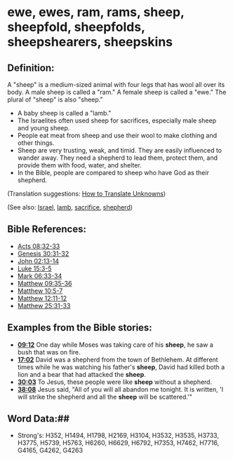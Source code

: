 # ewe, ewes, ram, rams, sheep, sheepfold, sheepfolds, sheepshearers, sheepskins #

## Definition: ##

A "sheep" is a medium-sized animal with four legs that has wool all over its body. A male sheep is called a "ram." A female sheep is called a "ewe." The plural of "sheep" is also "sheep."

* A baby sheep is called a "lamb."
* The Israelites often used sheep for sacrifices, especially male sheep and young sheep.
* People eat meat from sheep and use their wool to make clothing and other things.
* Sheep are very trusting, weak, and timid. They are easily influenced to wander away. They need a shepherd to lead them, protect them, and provide them with food, water, and shelter.
* In the Bible, people are compared to sheep who have God as their shepherd.

(Translation suggestions: [How to Translate Unknowns](rc://en/ta/man/translate/translate-unknown))

(See also: [Israel](../kt/israel.md), [lamb](../kt/lamb.md), [sacrifice](sacrifice.md), [shepherd](shepherd.md))

## Bible References: ##

* [Acts 08:32-33](rc://en/tn/help/act/08/32)
* [Genesis 30:31-32](rc://en/tn/help/gen/30/31)
* [John 02:13-14](rc://en/tn/help/jhn/02/13)
* [Luke 15:3-5](rc://en/tn/help/luk/15/03)
* [Mark 06:33-34](rc://en/tn/help/mrk/06/33)
* [Matthew 09:35-36](rc://en/tn/help/mat/09/35)
* [Matthew 10:5-7](rc://en/tn/help/mat/10/05)
* [Matthew 12:11-12](rc://en/tn/help/mat/12/11)
* [Matthew 25:31-33](rc://en/tn/help/mat/25/31)

## Examples from the Bible stories: ##

* __[09:12](rc://en/tn/help/obs/09/12)__ One day while Moses was taking care of his __sheep__, he saw a bush that was on fire.
* __[17:02](rc://en/tn/help/obs/17/02)__ David was a shepherd from the town of Bethlehem. At different times while he was watching his father's __sheep__, David had killed both a lion and a bear that had attacked the __sheep__.
* __[30:03](rc://en/tn/help/obs/30/03)__ To Jesus, these people were like __sheep__  without a shepherd.
* __[38:08](rc://en/tn/help/obs/38/08)__ Jesus said, "All of you will all abandon me tonight. It is written, 'I will strike the shepherd and all the __sheep__  will be scattered.'"

## Word Data:##

* Strong's: H352, H1494, H1798, H2169, H3104, H3532, H3535, H3733, H3775, H5739, H5763, H6260, H6629, H6792, H7353, H7462, H7716, G4165, G4262, G4263
